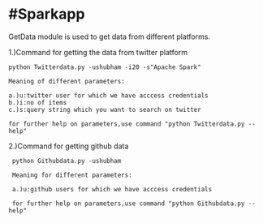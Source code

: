 # #Sparkapp

GetData module is used to get data from different platforms.

1.)Command for getting the data from twitter platform

    python Twitterdata.py -ushubham -i20 -s"Apache Spark"
    
    Meaning of different parameters:
    
    a.)u:twitter user for which we have acccess credentials
    b.)i:no of items
    c.)s:query string which you want to search on twitter
    
    for further help on parameters,use command "python Twitterdata.py --help"


2.)Command for getting github data


     python Githubdata.py -ushubham
    
     Meaning for different parameters:

     a.)u:github users for which we have acccess credentials

     for further help on parameters,use command "python Githubdata.py --help"

